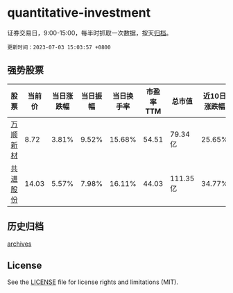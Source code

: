 # quantitative-investment

证券交易日，9:00-15:00，每半时抓取一次数据，按天[归档](archives)。

`更新时间：2023-07-03 15:03:57 +0800`

## 强势股票

|股票|当前价|当日涨跌幅|当日振幅|当日换手率|市盈率TTM|总市值|近10日涨跌幅|
|----|----|----|----|----|----|----|----|
|[万顺新材](https://xueqiu.com/S/SZ300057)|8.72|3.81%|9.52%|15.68%|54.51|79.34亿|25.65%|
|[共进股份](https://xueqiu.com/S/SH603118)|14.03|5.57%|7.98%|16.11%|44.03|111.35亿|34.77%|

## 历史归档

[archives](archives)

## License

See the [LICENSE](LICENSE) file for license rights and limitations (MIT).